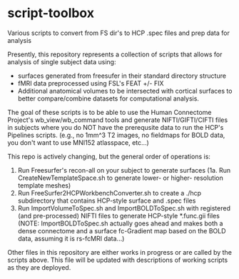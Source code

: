 # script-toolbox
Various scripts to convert from FS dir's to HCP .spec files and prep data for analysis

Presently, this repository represents a collection of scripts that allows for analysis of single subject data using:
- surfaces generated from freesufer in their standard directory structure
- fMRI data preprocessed using FSL's FEAT +/- FIX
- Additional anatomical volumes to be intersected with cortical surfaces to better compare/combine datasets for computational analysis.

The goal of these scripts is to be able to use the Human Connectome Project's wb_view/wb_command tools and generate NIFTI/GIFTI/CIFTI files in subjects where you do NOT have the prerequsite data to run the HCP's Pipelines scripts.
(e.g., no 1mm^3 T2 images, no fieldmaps for BOLD data, you don't want to use MNI152 atlasspace, etc...)

This repo is actively changing, but the general order of operations is:
1. Run Freesurfer's recon-all on your subject to generate surfaces
(1a. Run CreateNewTemplateSpace.sh to generate lower- or higher- resolution template meshes)
2. Run FreeSurfer2HCPWorkbenchConverter.sh to create a ./hcp subdirectory that contains HCP-style surface and .spec files
3. Run ImportVolumeToSpec.sh and ImportBOLDToSpec.sh with registered (and pre-processed) NIFTI files to generate HCP-style *.func.gii files
(NOTE: ImportBOLDToSpec.sh actually goes ahead and makes both a dense connectome and a surface fc-Gradient map based on the BOLD data, assuming it is rs-fcMRI data...)


Other files in this repository are either works in progress or are called by the scripts above. This file will be updated with descriptions of working scripts as they are deployed.
